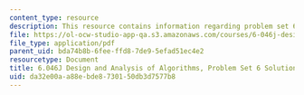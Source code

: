 ```yaml
---
content_type: resource
description: This resource contains information regarding problem set 6 solution.
file: https://ol-ocw-studio-app-qa.s3.amazonaws.com/courses/6-046j-design-and-analysis-of-algorithms-spring-2012/da32e00aa88ebde8730150db3d7577b8_MIT6_046JS12_ps6_sol.pdf
file_type: application/pdf
parent_uid: bda74b8b-6fee-ffd8-7de9-5efad51ec4e2
resourcetype: Document
title: 6.046J Design and Analysis of Algorithms, Problem Set 6 Solutions
uid: da32e00a-a88e-bde8-7301-50db3d7577b8
---
```

